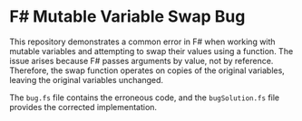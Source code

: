 # F# Mutable Variable Swap Bug

This repository demonstrates a common error in F# when working with mutable variables and attempting to swap their values using a function. The issue arises because F# passes arguments by value, not by reference.  Therefore, the swap function operates on copies of the original variables, leaving the original variables unchanged.

The `bug.fs` file contains the erroneous code, and the `bugSolution.fs` file provides the corrected implementation.
